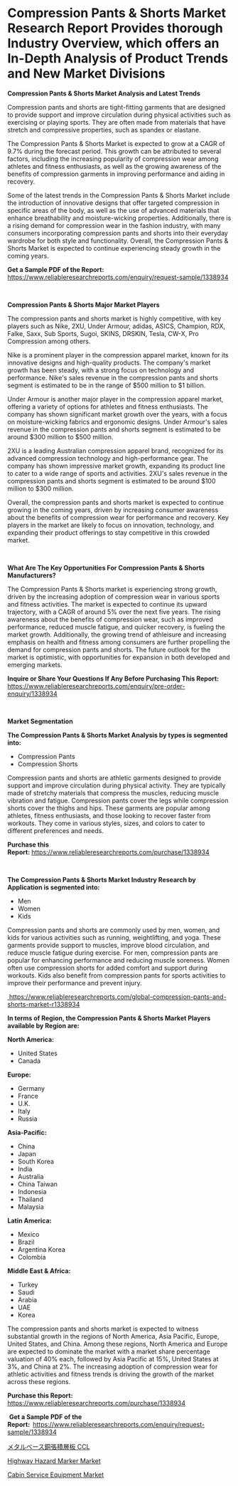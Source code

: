 <p><h1>Compression Pants & Shorts Market Research Report Provides thorough Industry Overview, which offers an In-Depth Analysis of Product Trends and New Market Divisions</h1></p><p><strong>Compression Pants & Shorts Market Analysis and Latest Trends</strong></p>
<p><p>Compression pants and shorts are tight-fitting garments that are designed to provide support and improve circulation during physical activities such as exercising or playing sports. They are often made from materials that have stretch and compressive properties, such as spandex or elastane.</p><p>The Compression Pants & Shorts Market is expected to grow at a CAGR of 9.7% during the forecast period. This growth can be attributed to several factors, including the increasing popularity of compression wear among athletes and fitness enthusiasts, as well as the growing awareness of the benefits of compression garments in improving performance and aiding in recovery.</p><p>Some of the latest trends in the Compression Pants & Shorts Market include the introduction of innovative designs that offer targeted compression in specific areas of the body, as well as the use of advanced materials that enhance breathability and moisture-wicking properties. Additionally, there is a rising demand for compression wear in the fashion industry, with many consumers incorporating compression pants and shorts into their everyday wardrobe for both style and functionality. Overall, the Compression Pants & Shorts Market is expected to continue experiencing steady growth in the coming years.</p></p>
<p><strong>Get a Sample PDF of the Report:&nbsp;</strong> <a href="https://www.reliableresearchreports.com/enquiry/request-sample/1338934">https://www.reliableresearchreports.com/enquiry/request-sample/1338934</a></p>
<p>&nbsp;</p>
<p><strong>Compression Pants & Shorts Major Market Players</strong></p>
<p><p>The compression pants and shorts market is highly competitive, with key players such as Nike, 2XU, Under Armour, adidas, ASICS, Champion, RDX, Falke, Saxx, Sub Sports, Sugoi, SKINS, DRSKIN, Tesla, CW-X, Pro Compression among others.</p><p>Nike is a prominent player in the compression apparel market, known for its innovative designs and high-quality products. The company's market growth has been steady, with a strong focus on technology and performance. Nike's sales revenue in the compression pants and shorts segment is estimated to be in the range of $500 million to $1 billion.</p><p>Under Armour is another major player in the compression apparel market, offering a variety of options for athletes and fitness enthusiasts. The company has shown significant market growth over the years, with a focus on moisture-wicking fabrics and ergonomic designs. Under Armour's sales revenue in the compression pants and shorts segment is estimated to be around $300 million to $500 million.</p><p>2XU is a leading Australian compression apparel brand, recognized for its advanced compression technology and high-performance gear. The company has shown impressive market growth, expanding its product line to cater to a wide range of sports and activities. 2XU's sales revenue in the compression pants and shorts segment is estimated to be around $100 million to $300 million.</p><p>Overall, the compression pants and shorts market is expected to continue growing in the coming years, driven by increasing consumer awareness about the benefits of compression wear for performance and recovery. Key players in the market are likely to focus on innovation, technology, and expanding their product offerings to stay competitive in this crowded market.</p></p>
<p>&nbsp;</p>
<p><strong>What Are The Key Opportunities For Compression Pants & Shorts Manufacturers?</strong></p>
<p><p>The Compression Pants & Shorts market is experiencing strong growth, driven by the increasing adoption of compression wear in various sports and fitness activities. The market is expected to continue its upward trajectory, with a CAGR of around 5% over the next five years. The rising awareness about the benefits of compression wear, such as improved performance, reduced muscle fatigue, and quicker recovery, is fueling the market growth. Additionally, the growing trend of athleisure and increasing emphasis on health and fitness among consumers are further propelling the demand for compression pants and shorts. The future outlook for the market is optimistic, with opportunities for expansion in both developed and emerging markets.</p></p>
<p><strong>Inquire or Share Your Questions If Any Before Purchasing This Report:</strong> <a href="https://www.reliableresearchreports.com/enquiry/pre-order-enquiry/1338934">https://www.reliableresearchreports.com/enquiry/pre-order-enquiry/1338934</a></p>
<p>&nbsp;</p>
<p><strong>Market Segmentation</strong></p>
<p><strong>The Compression Pants & Shorts Market Analysis by types is segmented into:</strong></p>
<p><ul><li>Compression Pants</li><li>Compression Shorts</li></ul></p>
<p><p>Compression pants and shorts are athletic garments designed to provide support and improve circulation during physical activity. They are typically made of stretchy materials that compress the muscles, reducing muscle vibration and fatigue. Compression pants cover the legs while compression shorts cover the thighs and hips. These garments are popular among athletes, fitness enthusiasts, and those looking to recover faster from workouts. They come in various styles, sizes, and colors to cater to different preferences and needs.</p></p>
<p><strong>Purchase this Report:&nbsp;</strong><a href="https://www.reliableresearchreports.com/purchase/1338934">https://www.reliableresearchreports.com/purchase/1338934</a></p>
<p>&nbsp;</p>
<p><strong>The Compression Pants & Shorts Market Industry Research by Application is segmented into:</strong></p>
<p><ul><li>Men</li><li>Women</li><li>Kids</li></ul></p>
<p><p>Compression pants and shorts are commonly used by men, women, and kids for various activities such as running, weightlifting, and yoga. These garments provide support to muscles, improve blood circulation, and reduce muscle fatigue during exercise. For men, compression pants are popular for enhancing performance and reducing muscle soreness. Women often use compression shorts for added comfort and support during workouts. Kids also benefit from compression pants for sports activities to improve their performance and prevent injury.</p></p>
<p><a href="https://www.reliableresearchreports.com/global-compression-pants-and-shorts-market-r1338934">&nbsp;https://www.reliableresearchreports.com/global-compression-pants-and-shorts-market-r1338934</a></p>
<p><strong>In terms of Region, the Compression Pants & Shorts Market Players available by Region are:</strong></p>
<p>
    <p> <strong> North America: </strong>
        <ul>
            <li>United States</li>
            <li>Canada</li>
        </ul>
        </p> 
    <p> <strong> Europe: </strong>
        <ul>
            <li>Germany</li>
            <li>France</li>
            <li>U.K.</li>
            <li>Italy</li>
            <li>Russia</li>
        </ul>
        </p> 
    <p> <strong> Asia-Pacific: </strong>
        <ul>
            <li>China</li>
            <li>Japan</li>
            <li>South Korea</li>
            <li>India</li>
            <li>Australia</li>
            <li>China Taiwan</li>
            <li>Indonesia</li>
            <li>Thailand</li>
            <li>Malaysia</li>
        </ul>
        </p> 
    <p> <strong> Latin America: </strong>
        <ul>
            <li>Mexico</li>
            <li>Brazil</li>
            <li>Argentina Korea</li>
            <li>Colombia</li>
        </ul>
        </p> 
    <p> <strong> Middle East & Africa: </strong>
        <ul>
            <li>Turkey</li>
            <li>Saudi</li>
            <li>Arabia</li>
            <li>UAE</li>
            <li>Korea</li>
        </ul>
    </p>
    </p>
<p><p>The compression pants and shorts market is expected to witness substantial growth in the regions of North America, Asia Pacific, Europe, United States, and China. Among these regions, North America and Europe are expected to dominate the market with a market share percentage valuation of 40% each, followed by Asia Pacific at 15%, United States at 3%, and China at 2%. The increasing adoption of compression wear for athletic activities and fitness trends is driving the growth of the market across these regions.</p></p>
<p><strong>Purchase this Report: </strong><a href="https://www.reliableresearchreports.com/purchase/1338934">https://www.reliableresearchreports.com/purchase/1338934</a></p>
<p>&nbsp;<strong>Get a Sample PDF of the Report:&nbsp;&nbsp;</strong><a href="https://www.reliableresearchreports.com/enquiry/request-sample/1338934">https://www.reliableresearchreports.com/enquiry/request-sample/1338934</a></p>
<p><strong></strong></p>
<p><p><a href="https://github.com/SarahFahey88/Market-Research-Report-List-2/blob/main/6531168124242.md">メタルベース銅張積層板 CCL</a></p><p><a href="https://github.com/jaidynmorantestelletmjzya/Market-Research-Report-List-3/blob/main/highway-hazard-marker-market.md">Highway Hazard Marker Market</a></p><p><a href="https://github.com/ruddyyedelwadw/Market-Research-Report-List-2/blob/main/cabin-service-equipment-market.md">Cabin Service Equipment Market</a></p></p>